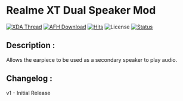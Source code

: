 # Realme XT Dual Speaker Mod
[![XDA Thread](https://img.shields.io/badge/XDA-Thread-orange.svg)](https://forum.xda-developers.com/realme-x/themes/mod-dual-speaker-mod-realme-x-t3960438) [![AFH Download](
https://img.shields.io/badge/AFH-Download-brightgreen.svg)](https://www.androidfilehost.com/?w=files&flid=300745) [![Hits](https://hits.seeyoufarm.com/api/count/incr/badge.svg?url=https%3A%2F%2Fgithub.com%2Facervenky%2Frmxtdual)](https://hits.seeyoufarm.com) ![License](
https://img.shields.io/badge/license-MIT-green) [![Status](
https://img.shields.io/badge/status-EOL-inactive)](https://techterms.com/definition/eol)

## Description :
Allows the earpiece to be used as a secondary speaker to play audio.

## Changelog :
v1 - Initial Release
